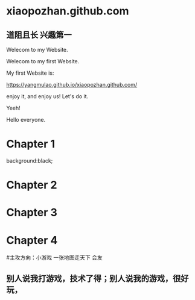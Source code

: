 # xiaopozhan.github.com
## 道阻且长 兴趣第一
Welecom to my Website.

Welecom to my first Website.

My first Website is:

https://yangmulao.github.io/xiaopozhan.github.com/

enjoy it, and enjoy us!
Let's do it. 

Yeeh!


Hello everyone.

<h1> Chapter 1</h1>
background:black;









<h1> Chapter 2</h1>







<h1> Chapter 3</h1>









<h1> Chapter 4</h1>

#主攻方向：小游戏 一张地图走天下 会友
## 别人说我打游戏，技术了得；别人说我的游戏，很好玩，








